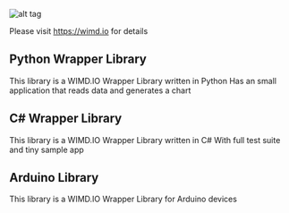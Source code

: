![alt tag](https://wimd.io/gitlogo.jpg)


Please visit https://wimd.io for details

## Python Wrapper Library
This library is a WIMD.IO Wrapper Library written in Python
Has an small application that reads data and generates a chart

## C# Wrapper Library
This library is a WIMD.IO Wrapper Library written in C#
With full test suite and tiny sample app

## Arduino Library
This library is a WIMD.IO Wrapper Library for Arduino devices
